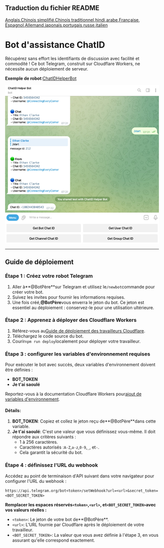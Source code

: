 ## Traduction du fichier README

[Anglais](README.md),[Chinois simplifié](README.zh-CN.md),[Chinois traditionnel](README.zh-TW.md),[hindi](README.hi.md),[arabe](README.ar.md),[Française](README.fr.md), [Espagnol](README.es.md),[Allemand](README.de.md),[japonais](README.ja.md),[portugais](README.pt.md),[russe](README.ru.md),[italien](README.it.md)

# Bot d'assistance ChatID

Récupérez sans effort les identifiants de discussion avec facilité et commodité ! Ce bot Telegram, construit sur Cloudflare Workers, ne nécessite aucun déploiement de serveur.

**Exemple de robot**:[ChatIDHelperBot](https://t.me/ChatIDHelperBot)

![screenshot](https://raw.githubusercontent.com/CECEthanClarke/get-chatid-bot-cf-worker/refs/heads/main/other/screenshot.jpg)

* * *

## Guide de déploiement

### Étape 1 : Créez votre robot Telegram

1.  Aller à**@BotPère**sur Telegram et utilisez le`/newbot`commande pour créer votre bot.
2.  Suivez les invites pour fournir les informations requises.
3.  Une fois créé,**@BotPère**vous enverra le jeton du bot. Ce jeton est essentiel au déploiement : conservez-le pour une utilisation ultérieure.

### Étape 2 : Apprenez à déployer des Cloudflare Workers

1.  Référez-vous au[Guide de déploiement des travailleurs Cloudflare](https://developers.cloudflare.com/workers/get-started/guide/).
2.  Téléchargez le code source du bot.
3.  Courir`npm run deploy`localement pour déployer votre travailleur.

### Étape 3 : configurer les variables d'environnement requises

Pour exécuter le bot avec succès, deux variables d'environnement doivent être définies :

-   **BOT_TOKEN**
-   **Je t'ai saoulé**

Reportez-vous à la documentation Cloudflare Workers pour[ajout de variables d'environnement](https://developers.cloudflare.com/workers/configuration/environment-variables/#add-environment-variables-via-the-dashboard).

#### Détails:

1.  **BOT_TOKEN**: Copiez et collez le jeton reçu de**@BotPère**dans cette variable.
2.  **Je t'ai saoulé**: C'est une valeur que vous définissez vous-même. Il doit répondre aux critères suivants :
    -   1 à 256 caractères.
    -   Caractères autorisés :`A-Z`,`a-z`,`0-9`,`_`, et`-`.
    -   Cela garantit la sécurité du bot.

### Étape 4 : définissez l'URL du webhook

Accédez au point de terminaison d'API suivant dans votre navigateur pour configurer l'URL du webhook :

    https://api.telegram.org/bot<token>/setWebhook?url=<url>&secret_token=<BOT_SECRET_TOKEN>

**Remplacer les espaces réservés`<token>`,`<url>`, et`<BOT_SECRET_TOKEN>`avec vos valeurs réelles :**

-   `<token>`: Le jeton de votre bot de**@BotPère**.
-   `<url>`: L'URL fournie par Cloudflare après le déploiement de votre travailleur.
-   `<BOT_SECRET_TOKEN>`: La valeur que vous avez définie à l'étape 3, en vous assurant qu'elle correspond exactement.
